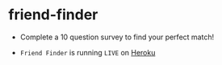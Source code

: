 # friend-finder

* Complete a 10 question survey to find your perfect match!

* `Friend Finder` is running `LIVE` on [Heroku](https://dashboard.heroku.com/apps/pacific-oasis-16384)

